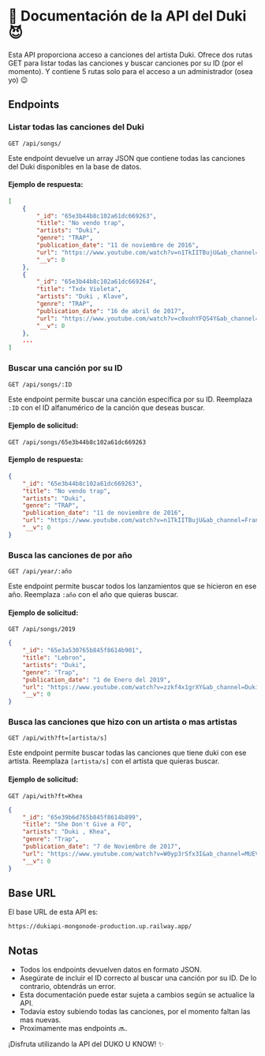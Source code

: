 # 🦇 Documentación de la API del Duki :smiling_imp:

Esta API proporciona acceso a canciones del artista Duki. Ofrece dos rutas GET para listar todas las canciones y buscar canciones por su ID (por el momento).
Y contiene 5 rutas solo para el acceso a un administrador (osea yo) 😉


## Endpoints

### Listar todas las canciones del Duki

```
GET /api/songs/
```

Este endpoint devuelve un array JSON que contiene todas las canciones del Duki disponibles en la base de datos.

#### Ejemplo de respuesta:

```json
[
    {
        "_id": "65e3b44b8c102a61dc669263",
        "title": "No vendo trap",
        "artists": "Duki",
        "genre": "TRAP",
        "publication_date": "11 de noviembre de 2016",
        "url": "https://www.youtube.com/watch?v=n1TkIITBujU&ab_channel=Frankzjj%27",
        "__v": 0
    },
    {
        "_id": "65e3b44b8c102a61dc669264",
        "title": "Txdx Violeta",
        "artists": "Duki , Klave",
        "genre": "TRAP",
        "publication_date": "16 de abril de 2017",
        "url": "https://www.youtube.com/watch?v=c0xohYFQS4Y&ab_channel=Klave",
        "__v": 0
    },
    ...
]
```

### Buscar una canción por su ID

```
GET /api/songs/:ID
```

Este endpoint permite buscar una canción específica por su ID. Reemplaza `:ID` con el ID alfanumérico de la canción que deseas buscar.

#### Ejemplo de solicitud:

```
GET /api/songs/65e3b44b8c102a61dc669263
```

#### Ejemplo de respuesta:

```json
{
    "_id": "65e3b44b8c102a61dc669263",
    "title": "No vendo trap",
    "artists": "Duki",
    "genre": "TRAP",
    "publication_date": "11 de noviembre de 2016",
    "url": "https://www.youtube.com/watch?v=n1TkIITBujU&ab_channel=Frankzjj%27",
    "__v": 0
}
```

### Busca las canciones de por año

```
GET /api/year/:año
```
Este endpoint permite buscar todos los lanzamientos que se hicieron en ese año. Reemplaza `:año` con el año que quieras buscar.
#### Ejemplo de solicitud:

```
GET /api/songs/2019
```
```json
{
    "_id": "65e3a530765b845f8614b901",
    "title": "Lebron",
    "artists": "Duki",
    "genre": "Trap",
    "publication_date": "1 de Enero del 2019",
    "url": "https://www.youtube.com/watch?v=zzkf4x1grXY&ab_channel=Duki",
    "__v": 0
}
```

### Busca las canciones que hizo con un artista o mas artistas

```
GET /api/with?ft=[artista/s]
```
Este endpoint permite buscar todas las canciones que tiene duki con ese artista. Reemplaza `[artista/s]` con el artista que quieras buscar.
#### Ejemplo de solicitud:

```
GET /api/with?ft=Khea
```
```json
{
    "_id": "65e39b6d765b845f8614b899",
    "title": "She Don't Give a FO",
    "artists": "Duki , Khea",
    "genre": "Trap",
    "publication_date": "7 de Noviembre de 2017",
    "url": "https://www.youtube.com/watch?v=W0yp3rSfx3I&ab_channel=MUEVARecords",
    "__v": 0
}
```



## Base URL

El base URL de esta API es:

```
https://dukiapi-mongonode-production.up.railway.app/
```

## Notas

- Todos los endpoints devuelven datos en formato JSON.
- Asegúrate de incluir el ID correcto al buscar una canción por su ID. De lo contrario, obtendrás un error.
- Esta documentación puede estar sujeta a cambios según se actualice la API.
- Todavia estoy subiendo todas las canciones, por el momento faltan las mas nuevas.
- Proximamente mas endpoints 🔜.

¡Disfruta utilizando la API del DUKO U KNOW! ✨
